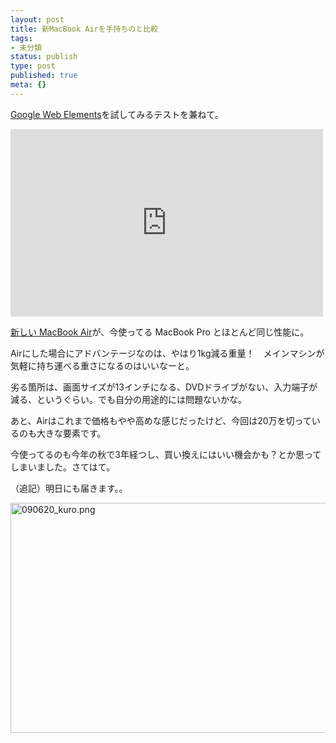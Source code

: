 ```yaml
---
layout: post
title: 新MacBook Airを手持ちのと比較
tags:
- 未分類
status: publish
type: post
published: true
meta: {}
---
```

<a href="http://www.google.com/webelements/">Google Web Elements</a>を試してみるテストを兼ねて。
<!-- Google Spreadsheets Element Code -->
<iframe frameborder="0" marginwidth="0" marginheight="0" border="0" style="border:0;margin:0;width:500px;height:300px;" src="http://spreadsheets.google.com/pub?output=html&amp;widget=true&amp;single=true&amp;element=true&amp;gid=0&amp;key=r_vQdyun6AOrKt1ImFmV1gg&amp;range=A1%3AD18" scrolling="no" allowtransparency="true"></iframe>

<a href="http://ascii.jp/elem/000/000/425/425998/index-4.html">新しい MacBook Air</a>が、今使ってる MacBook Pro とほとんど同じ性能に。

Airにした場合にアドバンテージなのは、やはり1kg減る重量！　メインマシンが気軽に持ち運べる重さになるのはいいなーと。

劣る箇所は、画面サイズが13インチになる、DVDドライブがない、入力端子が減る、というぐらい。でも自分の用途的には問題ないかな。

あと、Airはこれまで価格もやや高めな感じだったけど、今回は20万を切っているのも大きな要素です。

今使ってるのも今年の秋で3年経つし、買い換えにはいい機会かも？とか思ってしまいました。さてはて。


<!--more-->
（追記）明日にも届きます。。

<span class="mt-enclosure mt-enclosure-image" style="display: inline;"><img alt="090620_kuro.png" src="http://wo.skr.jp/images/uploads/090620_kuro.png" width="582" height="368" class="mt-image-none" style="" /></span>
